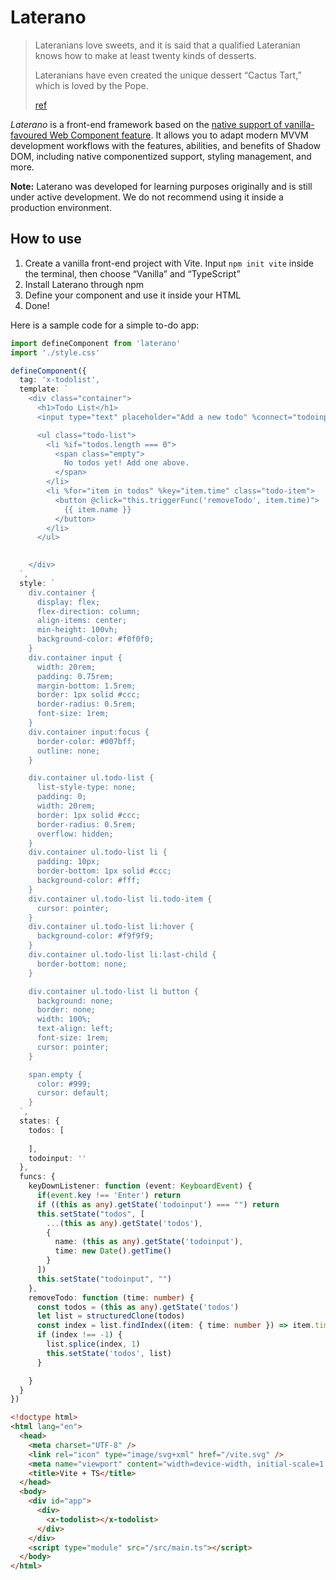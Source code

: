 # Laterano

> Lateranians love sweets, and it is said that a qualified Lateranian knows how to make at least twenty kinds of desserts. 
> 
> Lateranians have even created the unique dessert “Cactus Tart,” which is loved by the Pope.
> 
> [ref](https://prts.wiki/w/%E6%B3%B0%E6%8B%89%E5%A4%A7%E5%85%B8:%E5%9C%B0%E7%90%86/%E6%8B%89%E7%89%B9%E5%85%B0#:~:text=%E6%8B%89%E7%89%B9%E5%85%B0%E4%BA%BA,%E5%93%81%EF%BC%8C%E5%8F%97%E5%88%B0%E6%95%99%E5%AE%97%E5%96%9C%E7%88%B1%E3%80%82)

*Laterano* is a front-end framework based on the [native support of vanilla-favoured Web Component feature](https://developer.mozilla.org/en-US/docs/Web/API/Web_components). It allows you to adapt modern MVVM development workflows with the features, abilities, and benefits of Shadow DOM, including native componentized support, styling management, and more.

**Note:** Laterano was developed for learning purposes originally and is still under active development. We do not recommend using it inside a production environment.

## How to use

1. Create a vanilla front-end project with Vite. Input `npm init vite` inside the terminal, then choose “Vanilla” and “TypeScript”
2. Install Laterano through npm
3. Define your component and use it inside your HTML
4. Done!

Here is a sample code for a simple to-do app:

```ts
import defineComponent from 'laterano'
import './style.css'

defineComponent({
  tag: 'x-todolist',
  template: `
    <div class="container">
      <h1>Todo List</h1>
      <input type="text" placeholder="Add a new todo" %connect="todoinput" @keyup="e => this.triggerFunc('keyDownListener', e)" />

      <ul class="todo-list">
        <li %if="todos.length === 0">
          <span class="empty">
            No todos yet! Add one above.
          </span>
        </li>
        <li %for="item in todos" %key="item.time" class="todo-item">
          <button @click="this.triggerFunc('removeTodo', item.time)">
            {{ item.name }}
          </button>
        </li>
      </ul>

      
    </div>
  `,
  style: `
    div.container {
      display: flex;
      flex-direction: column;
      align-items: center;
      min-height: 100vh;
      background-color: #f0f0f0;
    }
    div.container input {
      width: 20rem;
      padding: 0.75rem;
      margin-bottom: 1.5rem;
      border: 1px solid #ccc;
      border-radius: 0.5rem;
      font-size: 1rem;
    }
    div.container input:focus {
      border-color: #007bff;
      outline: none;
    }

    div.container ul.todo-list {
      list-style-type: none;
      padding: 0;
      width: 20rem;
      border: 1px solid #ccc;
      border-radius: 0.5rem;
      overflow: hidden;
    }
    div.container ul.todo-list li {
      padding: 10px;
      border-bottom: 1px solid #ccc;
      background-color: #fff;
    }
    div.container ul.todo-list li.todo-item {
      cursor: pointer;
    }
    div.container ul.todo-list li:hover {
      background-color: #f9f9f9;
    }
    div.container ul.todo-list li:last-child {
      border-bottom: none;
    }

    div.container ul.todo-list li button {
      background: none;
      border: none;
      width: 100%;
      text-align: left;
      font-size: 1rem;
      cursor: pointer;
    }

    span.empty {
      color: #999;
      cursor: default;
    }
  `,
  states: {
    todos: [
      
    ],
    todoinput: ''
  },
  funcs: {
    keyDownListener: function (event: KeyboardEvent) {
      if(event.key !== 'Enter') return
      if ((this as any).getState('todoinput') === "") return
      this.setState("todos", [
        ...(this as any).getState('todos'),
        {
          name: (this as any).getState('todoinput'),
          time: new Date().getTime()
        }
      ])
      this.setState("todoinput", "")
    },
    removeTodo: function (time: number) {
      const todos = (this as any).getState('todos')
      let list = structuredClone(todos)
      const index = list.findIndex((item: { time: number }) => item.time === time)
      if (index !== -1) {
        list.splice(index, 1)
        this.setState('todos', list)
      }

    }
  }
})
```

```html
<!doctype html>
<html lang="en">
  <head>
    <meta charset="UTF-8" />
    <link rel="icon" type="image/svg+xml" href="/vite.svg" />
    <meta name="viewport" content="width=device-width, initial-scale=1.0" />
    <title>Vite + TS</title>
  </head>
  <body>
    <div id="app">
      <div>
        <x-todolist></x-todolist>
      </div>
    </div>
    <script type="module" src="/src/main.ts"></script>
  </body>
</html>
```